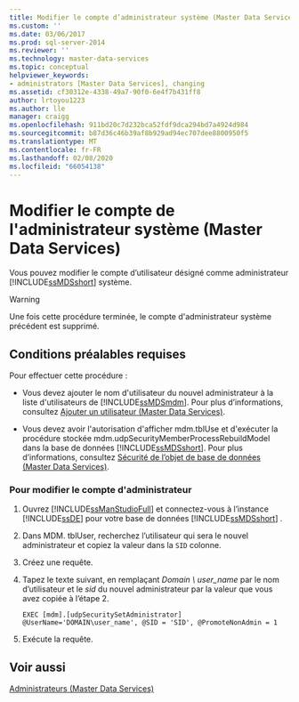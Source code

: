 ```yaml
---
title: Modifier le compte d’administrateur système (Master Data Services) | Microsoft Docs
ms.custom: ''
ms.date: 03/06/2017
ms.prod: sql-server-2014
ms.reviewer: ''
ms.technology: master-data-services
ms.topic: conceptual
helpviewer_keywords:
- administrators [Master Data Services], changing
ms.assetid: cf30312e-4338-49a7-90f0-6e4f7b431ff8
author: lrtoyou1223
ms.author: lle
manager: craigg
ms.openlocfilehash: 911bd20c7d232bca52fdf9dca294bd7a4924d984
ms.sourcegitcommit: b87d36c46b39af8b929ad94ec707dee8800950f5
ms.translationtype: MT
ms.contentlocale: fr-FR
ms.lasthandoff: 02/08/2020
ms.locfileid: "66054138"
---
```

# <a name="change-the-system-administrator-account-master-data-services"></a>Modifier le compte de l'administrateur système (Master Data Services)
  Vous pouvez modifier le compte d’utilisateur désigné comme administrateur [!INCLUDE[ssMDSshort](../includes/ssmdsshort-md.md)] système.  
  
> [!WARNING]  
>  Une fois cette procédure terminée, le compte d'administrateur système précédent est supprimé.  
  
## <a name="prerequisites"></a>Conditions préalables requises  
 Pour effectuer cette procédure :  
  
-   Vous devez ajouter le nom d'utilisateur du nouvel administrateur à la liste d'utilisateurs de [!INCLUDE[ssMDSmdm](../includes/ssmdsmdm-md.md)]. Pour plus d’informations, consultez [Ajouter un utilisateur &#40;Master Data Services&#41;](add-a-user-master-data-services.md).  
  
-   Vous devez avoir l'autorisation d'afficher mdm.tblUse et d'exécuter la procédure stockée mdm.udpSecurityMemberProcessRebuildModel dans la base de données [!INCLUDE[ssMDSshort](../includes/ssmdsshort-md.md)]. Pour plus d’informations, consultez [Sécurité de l’objet de base de données &#40;Master Data Services&#41;](../../2014/master-data-services/database-object-security-master-data-services.md).  
  
### <a name="to-change-the-administrator-account"></a>Pour modifier le compte d'administrateur  
  
1.  Ouvrez [!INCLUDE[ssManStudioFull](../includes/ssmanstudiofull-md.md)] et connectez-vous à l’instance [!INCLUDE[ssDE](../includes/ssde-md.md)] pour votre base de données [!INCLUDE[ssMDSshort](../includes/ssmdsshort-md.md)] .  
  
2.  Dans MDM. tblUser, recherchez l’utilisateur qui sera le nouvel administrateur et copiez la valeur dans la `SID` colonne.  
  
3.  Créez une requête.  
  
4.  Tapez le texte suivant, en remplaçant *Domain \ user_name* par le nom d’utilisateur et le *sid* du nouvel administrateur par la valeur que vous avez copiée à l’étape 2.  
  
    ```  
    EXEC [mdm].[udpSecuritySetAdministrator] @UserName='DOMAIN\user_name', @SID = 'SID', @PromoteNonAdmin = 1  
    ```  
  
5.  Exécute la requête.  
  
## <a name="see-also"></a>Voir aussi  
 [Administrateurs &#40;Master Data Services&#41;](../../2014/master-data-services/administrators-master-data-services.md)  
  
  
